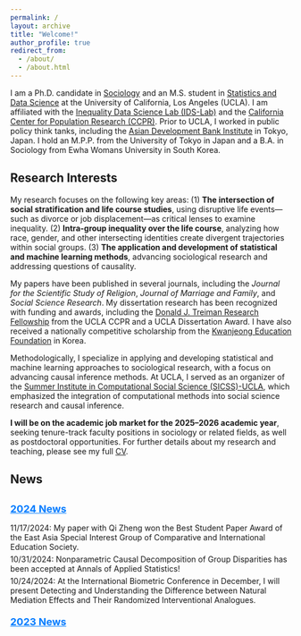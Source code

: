 ```yaml
---
permalink: /
layout: archive
title: "Welcome!"
author_profile: true
redirect_from: 
  - /about/
  - /about.html
---
```




I am a Ph.D. candidate in [Sociology](https://soc.ucla.edu/) and an M.S. student in [Statistics and Data Science](https://statistics.ucla.edu/) at the University of California, Los Angeles (UCLA). I am affiliated with the [Inequality Data Science Lab (IDS-Lab)](https://www.inequalitydatasciencelab.org/) and the [California Center for Population Research (CCPR)](https://ccpr.ucla.edu/). Prior to UCLA, I worked in public policy think tanks, including the [Asian Development Bank Institute](https://www.adb.org/adbi/main) in Tokyo, Japan. I hold an M.P.P. from the University of Tokyo in Japan and a B.A. in Sociology from Ewha Womans University in South Korea.

## Research Interests 
My research focuses on the following key areas: (1) **The intersection of social stratification and life course studies**, using disruptive life events—such as divorce or job displacement—as critical lenses to examine inequality. (2) **Intra-group inequality over the life course**, analyzing how race, gender, and other intersecting identities create divergent trajectories within social groups. (3) **The application and development of statistical and machine learning methods**, advancing sociological research and addressing questions of causality.

My papers have been published in several journals, including the _Journal for the Scientific Study of Religion_, _Journal of Marriage and Family_, and _Social Science Research_. My dissertation research has been recognized with funding and awards, including the [Donald J. Treiman Research Fellowship](https://ccpr.ucla.edu/funding/treiman-research-fellowship/) from the UCLA CCPR and a UCLA Dissertation Award. I have also received a nationally competitive scholarship from the [Kwanjeong Education Foundation](https://www.ikef.or.kr/) in Korea.

Methodologically, I specialize in applying and developing statistical and machine learning approaches to sociological research, with a focus on advancing causal inference methods. At UCLA, I served as an organizer of the [Summer Institute in Computational Social Science (SICSS)-UCLA](https://sicss.io/2023/ucla/), which emphasized the integration of computational methods into social science research and causal inference. 

**I will be on the academic job market for the 2025–2026 academic year**, seeking tenure-track faculty positions in sociology or related fields, as well as postdoctoral opportunities. For further details about my research and teaching, please see my full [CV](/files/CV_NJ.pdf). 


## News
<style>
  ul.news-list {
    list-style-type: none; /* Removes default bullet points */
    padding-left: 0; /* Removes default padding */
    margin-top: 30px; /* Adds top margin */
  }

  ul.news-list li {
    margin-bottom: 20px; /* Adds space between news blocks */
  }

  .news-content {
    display: block; /* Default visibility for 2024 news */
    padding-top: 10px; /* Adds spacing above content */
  }

  .news-content.hidden {
    display: none; /* Hidden by default for previous years */
  }

  .year-title {
    font-weight: bold; /* Makes the year title bold */
    font-size: 18px; /* Increases font size for better visibility */
    margin-bottom: 5px; /* Adds spacing below the year title */
    cursor: pointer; /* Indicates that the title is clickable */
    color: #007BFF; /* Adds a clickable link color */
    text-decoration: underline; /* Makes it look like a link */
  }

  .year-title:hover {
    color: #0056b3; /* Changes color on hover for better UX */
  }

  .news-content ul {
    list-style-type: none; /* Removes bullet points for inner lists */
    padding-left: 0; /* Removes padding for inner lists */
    margin: 0; /* Removes margin for inner lists */
  }

  .news-content ul li {
    margin-bottom: 5px; /* Adds spacing between items in the same block */
  }

  @media (max-width: 768px) { /* Adjusts for devices with width up to 768px */
    ul.news-list {
      margin-top: 20px; /* Reduces top margin on smaller screens */
    }
  }
</style>

<script>
  function toggle_visibility(event, id) {
    event.preventDefault();
    var element = document.getElementById(id);
    if (element.classList.contains('hidden')) {
      element.classList.remove('hidden');
    } else {
      element.classList.add('hidden');
    }
  }
</script>

<ul class="news-list">
  <!-- 2024 News - Visible by Default -->
  <li>
    <div class="year-title">2024 News</div>
    <div class="news-content">
      <ul>
        <li>11/17/2024: My paper with Qi Zheng won the Best Student Paper Award of the East Asia Special Interest Group of Comparative and International Education Society.</li>
        <li>10/31/2024: Nonparametric Causal Decomposition of Group Disparities has been accepted at Annals of Applied Statistics!</li>
        <li>10/24/2024: At the International Biometric Conference in December, I will present Detecting and Understanding the Difference between Natural Mediation Effects and Their Randomized Interventional Analogues.</li>
      </ul>
    </div>
  </li>

  <!-- 2023 News - Hidden by Default -->
  <li>
    <div class="year-title" onclick="toggle_visibility(event, 'news-2023');">2023 News</div>
    <div id="news-2023" class="news-content hidden">
      <ul>
        <li>08/21/2023: A new version of Counterfactual Slopes and Their Applications in Social Stratification has been posted on ArXiv.</li>
        <li>08/03/2023: I released a blog post Logit models don’t make mistakes, people do.</li>
        <li>07/29/2023: A new version of Nonparametric Causal Decomposition of Group Disparities has been posted on ArXiv.</li>
      </ul>
    </div>
  </li>
</ul>



